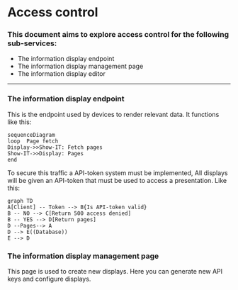 # Access control

### This document aims to explore access control for the following sub-services:
- The information display endpoint
- The information display management page
- The information display editor
---
### The information display endpoint
This is the endpoint used by devices to render relevant data. 
It functions like this:
```mermaid
sequenceDiagram
loop  Page fetch
Display->>Show-IT: Fetch pages
Show-IT->>Display: Pages
end
```
To secure this traffic a API-token system must be implemented, All displays will be given an API-token that must be used to access a presentation. 
Like this:
```mermaid
graph TD
A[Client] -- Token --> B{Is API-token valid}
B -- NO --> C[Return 500 access denied]
B -- YES --> D[Return pages]
D --Pages--> A
D --> E((Database))
E --> D
```
### The information display management page
This page is used to create new displays. Here you can generate new API keys and configure displays.
